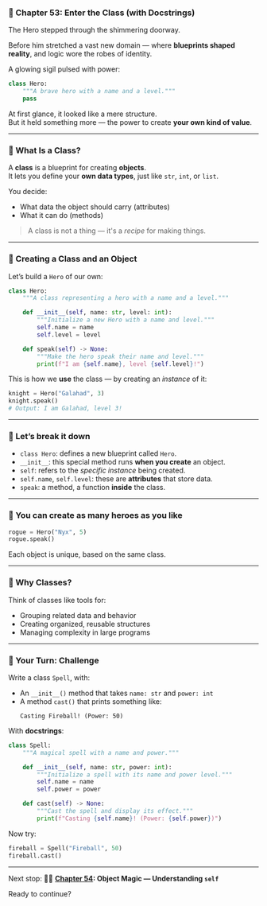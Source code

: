 ### 🧱 Chapter 53: Enter the Class (with Docstrings)

The Hero stepped through the shimmering doorway.

Before him stretched a vast new domain — where **blueprints shaped reality**, and logic wore the robes of identity.

A glowing sigil pulsed with power:

```python
class Hero:
    """A brave hero with a name and a level."""
    pass
```

At first glance, it looked like a mere structure.  
But it held something more — the power to create **your own kind of value**.

---

### 🧬 What Is a Class?

A **class** is a blueprint for creating **objects**.  
It lets you define your **own data types**, just like `str`, `int`, or `list`.

You decide:
- What data the object should carry (attributes)
- What it can do (methods)

> A class is not a thing — it's a *recipe* for making things.

---

### 🔨 Creating a Class and an Object

Let’s build a `Hero` of our own:

```python
class Hero:
    """A class representing a hero with a name and a level."""

    def __init__(self, name: str, level: int):
        """Initialize a new Hero with a name and level."""
        self.name = name
        self.level = level

    def speak(self) -> None:
        """Make the hero speak their name and level."""
        print(f"I am {self.name}, level {self.level}!")
```

This is how we **use** the class — by creating an *instance* of it:

```python
knight = Hero("Galahad", 3)
knight.speak()
# Output: I am Galahad, level 3!
```

---

### 🧩 Let’s break it down

- `class Hero`: defines a new blueprint called `Hero`.
- `__init__`: this special method runs **when you create** an object.
- `self`: refers to the *specific instance* being created.
- `self.name`, `self.level`: these are **attributes** that store data.
- `speak`: a method, a function **inside** the class.

---

### 🔁 You can create as many heroes as you like

```python
rogue = Hero("Nyx", 5)
rogue.speak()
```

Each object is unique, based on the same class.

---

### 🧠 Why Classes?

Think of classes like tools for:
- Grouping related data and behavior
- Creating organized, reusable structures
- Managing complexity in large programs

---

### 🎯 Your Turn: Challenge

Write a class `Spell`, with:

- An `__init__()` method that takes `name: str` and `power: int`
- A method `cast()` that prints something like:
  ```
  Casting Fireball! (Power: 50)
  ```

With **docstrings**:

```python
class Spell:
    """A magical spell with a name and power."""

    def __init__(self, name: str, power: int):
        """Initialize a spell with its name and power level."""
        self.name = name
        self.power = power

    def cast(self) -> None:
        """Cast the spell and display its effect."""
        print(f"Casting {self.name}! (Power: {self.power})")
```

Now try:

```python
fireball = Spell("Fireball", 50)
fireball.cast()
```

---

Next stop: 🧙‍♂️ **[Chapter 54](Chapter_53.md): Object Magic — Understanding `self`**

Ready to continue?
